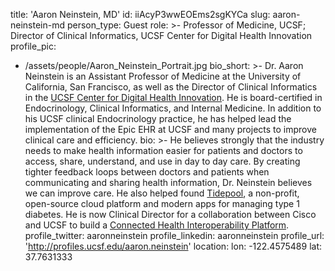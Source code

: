title: 'Aaron Neinstein, MD'
id: iiAcyP3wwEOEms2sgKYCa
slug: aaron-neinstein-md
person_type: Guest
role: >-
  Professor of Medicine, UCSF; Director of Clinical Informatics, UCSF Center for
  Digital Health Innovation
profile_pic:
  - /assets/people/Aaron_Neinstein_Portrait.jpg
bio_short: >-
  Dr. Aaron Neinstein is an Assistant Professor of Medicine at the University of
  California, San Francisco, as well as the Director of Clinical Informatics in
  the [UCSF Center for Digital Health
  Innovation](http://centerfordigitalhealthinnovation.org/). He is
  board-certified in Endocrinology, Clinical Informatics, and Internal Medicine.
  In addition to his UCSF clinical Endocrinology practice, he has helped lead
  the implementation of the Epic EHR at UCSF and many projects to improve
  clinical care and efficiency. 
bio: >-
  He believes strongly that the industry needs to make health information easier
  for patients and doctors to access, share, understand, and use in day to day
  care. By creating tighter feedback loops between doctors and patients when
  communicating and sharing health information, Dr. Neinstein believes we can
  improve care. He also helped found
  [Tidepool](http://centerfordigitalhealthinnovation.org/), a non-profit,
  open-source cloud platform and modern apps for managing type 1 diabetes. He is
  now Clinical Director for a collaboration between Cisco and UCSF to build a
  [Connected Health Interoperability
  Platform](http://www.connectinghealthdata.com/).
profile_twitter: aaronneinstein
profile_linkedin: aaronneinstein
profile_url: 'http://profiles.ucsf.edu/aaron.neinstein'
location:
  lon: -122.4575489
  lat: 37.7631333
